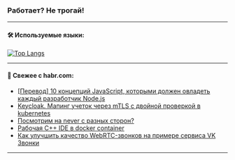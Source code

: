 ### Работает? Не трогай!

---
<!--
#### 🛠️ Technical stack:

![Java](https://img.shields.io/badge/Java-informational?logo=Oracle&style=flat&logoColor=white&color=FF4500)
![Kotlin](https://img.shields.io/badge/Kotlin-informational?logo=Kotlin&style=flat&logoColor=white&color=774D97)
![TS](https://img.shields.io/badge/TypeScript-informational?logo=typeScript&style=flat&logoColor=black&color=017acc)
![Python](https://img.shields.io/badge/Python-informational?logo=Python&style=flat&logoColor=black&color=ffdd54) <br>
![Spring](https://img.shields.io/badge/Spring-informational?logo=Spring&style=flat&logoColor=white&color=6DB33F) 
![SpringBoot](https://img.shields.io/badge/SpringBoot-informational?logo=SpringBoot&style=flat&logoColor=white&color=6DB33F)
![Nest](https://img.shields.io/badge/NestJS-informational?logo=NestJS&style=flat&logoColor=white&color=E0234E) 
![NodeJS](https://img.shields.io/badge/NodeJS-informational?logo=node.js&style=flat&logoColor=white&color=70A760)<br>
![PostgreSQL](https://img.shields.io/badge/PostgreSQL-informational?logo=PostgreSQL&style=flat&logoColor=white&color=DAA520)
![MongoDB](https://img.shields.io/badge/MongoDB-informational?logo=MongoDB&style=flat&logoColor=white&color=870000)
![Apache](https://img.shields.io/badge/Apache-informational?logo=apache&style=flat&logoColor=white&color=f74e28)

___ 
-->

#### 🛠️ Используемые языки:

[![Top Langs](https://github-readme-stats-u2qms2cxw-advtsettinggmailcoms-projects.vercel.app/api/top-langs/?username=zloylis&langs_count=10&hide_title=true&title_color=e6edf3&size_weight=0.5&count_weight=0.5&layout=compact&hide_progress=true&hide_border=true&theme=dracula)](https://github.com/zloylis)

<!---


####  :octocat:&nbsp;&nbsp; Статистика:

![GitHub stats](https://github-readme-stats-u2qms2cxw-advtsettinggmailcoms-projects.vercel.app/api?username=zloylis&show_icons=true&hide_border=true&theme=dracula&title_color=e6edf3&include_all_commits=true&count_private=true&hide_rank=false&hide_title=true&rank_icon=github)
-->
---

#### 💬 Свежее с habr.com:

<!-- BLOG-POST-LIST:START -->
- [[Перевод] 10 концепций JavaScript, которыми должен овладеть каждый разработчик Node.js](https://habr.com/ru/companies/bothub/articles/849464/?utm_source=habrahabr&utm_medium=rss&utm_campaign=849464)
- [Keycloak. Мапинг учеток через mTLS c двойной проверкой в kubernetes](https://habr.com/ru/companies/kaspersky/articles/846326/?utm_source=habrahabr&utm_medium=rss&utm_campaign=846326)
- [Посмотрим на never с разных сторон?](https://habr.com/ru/articles/849074/?utm_source=habrahabr&utm_medium=rss&utm_campaign=849074)
- [Рабочая C++ IDE в docker container](https://habr.com/ru/articles/849432/?utm_source=habrahabr&utm_medium=rss&utm_campaign=849432)
- [Как улучшить качество WebRTC-звонков на примере сервиса VK Звонки](https://habr.com/ru/companies/vk/articles/846634/?utm_source=habrahabr&utm_medium=rss&utm_campaign=846634)
<!-- BLOG-POST-LIST:END -->

---
